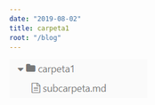 ```yaml
---
date: "2019-08-02"
title: carpeta1
root: "/blog"
---
```


![1565365756003](.carpeta1.assets/1565365756003.png)

